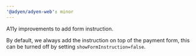 ```yaml
---
'@adyen/adyen-web': minor
---
```


A11y improvements to add form instruction.

By default, we always add the instruction on top of the payment form, this can be turned off by setting `showFormInstruction=false`.
